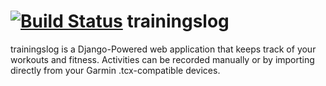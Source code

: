 [![Build Status](https://travis-ci.org/p3dda/trainingslog.svg?branch=master)](https://travis-ci.org/p3dda/trainingslog)
trainingslog
============

trainingslog is a Django-Powered web application that keeps track of your workouts and fitness.
Activities can be recorded manually or by importing directly from your Garmin .tcx-compatible devices.

